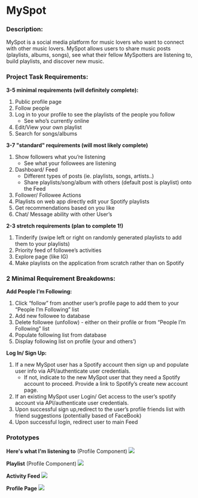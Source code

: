 # MySpot

### Description:

MySpot is a social media platform for music lovers who want to connect with other music lovers. MySpot allows users to share music posts (playlists, albums, songs), see what their fellow MySpotters are listening to, build playlists, and discover new music. 

### Project Task Requirements:

**3-5 minimal requirements (will definitely complete):**
1. Public profile page
2. Follow people
3. Log in to your profile to see the playlists of the people you follow
   * See who’s currently online
4. Edit/View your own playlist
5. Search for songs/albums
    
**3-7 "standard" requirements (will most likely complete)** 
1. Show followers what you’re listening 
   * See what your followees are listening 
2. Dashboard/ Feed
   * Different types of posts (ie. playlists, songs, artists..)
   * Share playlists/song/album with others (default post is playlist) onto the Feed
3. Follower/ Followee Actions
4. Playlists on web app directly edit your Spotify playlists
5. Get recommendations based on you like
6. Chat/  Message ability with other User’s

**2-3 stretch requirements (plan to complete 1!)**
1. Tinderify (swipe left or right on randomly generated playlists to add them to your playlists)
2. Priority feed of followee’s activities
3. Explore page (like IG)
4. Make playlists on the application from scratch rather than on Spotify

### 2 Minimal Requirement Breakdowns:

**Add People I’m Following:**
1. Click “follow” from another user’s profile page to add them to your “People I’m Following” list
2. Add new followee to database
3. Delete followee (unfollow) - either on their profile or from “People I’m Following” list
4. Populate following list from database
5. Display following list on profile (your and others’)
    
**Log In/ Sign Up:**
1. If a new MySpot user has a Spotify account then sign up and populate user info via API/authenticate user credentials.
   * If not, indicate to the new MySpot user that they need a Spotify account to proceed. Provide a link to Spotify’s create new account page. 
3. If an existing MySpot user Login/ Get access to the user’s spotify account via API/authenticate user credentials.
4. Upon successful sign up,redirect to the user’s profile friends list with friend suggestions (potentially based of FaceBook)
5. Upon successful login, redirect user to main Feed

### Prototypes

**Here's what I'm listening to** (Profile Component)
<img src="images/listening-to.png"/>

**Playlist** (Profile Component)
<img src="images/playlist-page.jpeg"/>

**Activity Feed**
<img src="images/feed-sketch.png"/>

**Profile Page**
<img src="images/profile-page.jpg"/>
